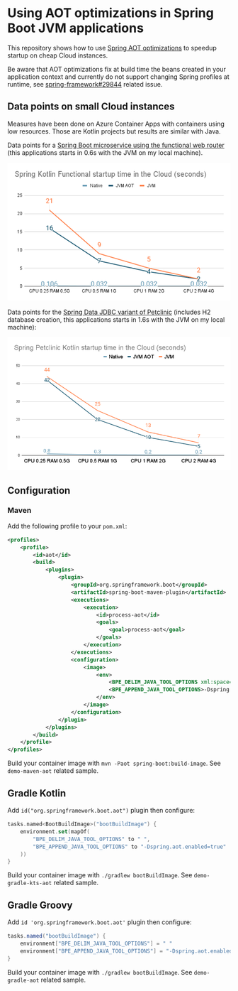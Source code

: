 # Using AOT optimizations in Spring Boot JVM applications

This repository shows how to use [Spring AOT optimizations](https://docs.spring.io/spring-framework/docs/current/reference/html/core.html#core.aot) to speedup startup on
cheap Cloud instances.

Be aware that AOT optimizations fix at build time the beans created in your application context and currently do not support changing Spring profiles at runtime, see [spring-framework#29844](https://github.com/spring-projects/spring-framework/issues/29844) related issue.

## Data points on small Cloud instances

Measures have been done on Azure Container Apps with containers using low resources.
Those are Kotlin projects but results are similar with Java.

Data points for a [Spring Boot microservice using the functional web router](https://github.com/sdeleuze/spring-kotlin-functional) (this applications starts in 0.6s with the JVM on my local machine).

![Functional data points](https://raw.githubusercontent.com/sdeleuze/spring-jvm-aot/main/functional-data-points.png) 

Data points for the [Spring Data JDBC variant of Petclinic](https://github.com/sdeleuze/spring-petclinic-data-jdbc/tree/kotlin) (includes H2 database creation, this applications starts in 1.6s with the JVM on my local machine):

![Petclinic data points](https://raw.githubusercontent.com/sdeleuze/spring-jvm-aot/main/petclinic-data-points.png)

## Configuration

### Maven

Add the following profile to your `pom.xml`:
```xml
<profiles>
	<profile>
		<id>aot</id>
		<build>
			<plugins>
				<plugin>
					<groupId>org.springframework.boot</groupId>
					<artifactId>spring-boot-maven-plugin</artifactId>
					<executions>
						<execution>
							<id>process-aot</id>
							<goals>
								<goal>process-aot</goal>
							</goals>
						</execution>
					</executions>
					<configuration>
						<image>
							<env>
								<BPE_DELIM_JAVA_TOOL_OPTIONS xml:space="preserve"> </BPE_DELIM_JAVA_TOOL_OPTIONS>
								<BPE_APPEND_JAVA_TOOL_OPTIONS>-Dspring.aot.enabled=true</BPE_APPEND_JAVA_TOOL_OPTIONS>
							</env>
						</image>
					</configuration>
				</plugin>
			</plugins>
		</build>
	</profile>
</profiles>
```

Build your container image with `mvn -Paot spring-boot:build-image`.
See `demo-maven-aot` related sample.

## Gradle Kotlin

Add `id("org.springframework.boot.aot")` plugin then configure:
```kotlin
tasks.named<BootBuildImage>("bootBuildImage") {
    environment.set(mapOf(
        "BPE_DELIM_JAVA_TOOL_OPTIONS" to " ",
        "BPE_APPEND_JAVA_TOOL_OPTIONS" to "-Dspring.aot.enabled=true"
    ))
}
```

Build your container image with `./gradlew bootBuildImage`.
See `demo-gradle-kts-aot` related sample.

## Gradle Groovy     

Add `id 'org.springframework.boot.aot'` plugin then configure:
```groovy
tasks.named("bootBuildImage") {
	environment["BPE_DELIM_JAVA_TOOL_OPTIONS"] = " "
	environment["BPE_APPEND_JAVA_TOOL_OPTIONS"] = "-Dspring.aot.enabled=true"
}
```                                               
    
Build your container image with `./gradlew bootBuildImage`.
See `demo-gradle-aot` related sample.
